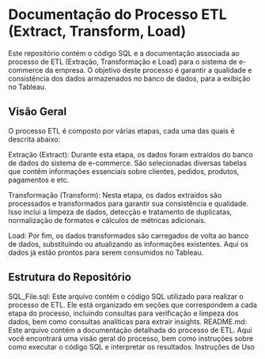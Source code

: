 # Documentação do Processo ETL (Extract, Transform, Load)

Este repositório contém o código SQL e a documentação associada ao processo de ETL (Extração, Transformação e Load) para o sistema de e-commerce da empresa. O objetivo deste processo é garantir a qualidade e consistência dos dados armazenados no banco de dados, para a exibição no Tableau.

## Visão Geral

O processo ETL é composto por várias etapas, cada uma das quais é descrita abaixo:

Extração (Extract): Durante esta etapa, os dados foram extraídos do banco de dados do sistema de e-commerce. São selecionadas diversas tabelas que contêm informações essenciais sobre clientes, pedidos, produtos, pagamentos e etc.

Transformação (Transform): Nesta etapa, os dados extraídos são processados e transformados para garantir sua consistência e qualidade. Isso inclui a limpeza de dados, detecção e tratamento de duplicatas, normalização de formatos e cálculos de métricas adicionais.

Load: Por fim, os dados transformados são carregados de volta ao banco de dados, substituindo ou atualizando as informações existentes. Aqui os dados já estão prontos para serem consumidos no Tableau.


## Estrutura do Repositório

SQL_File.sql: Este arquivo contém o código SQL utilizado para realizar o processo de ETL. Ele está organizado em seções que correspondem a cada etapa do processo, incluindo consultas para verificação e limpeza dos dados, bem como consultas analíticas para extrair insights.
README.md: Este arquivo contém a documentação detalhada do processo de ETL. Aqui você encontrará uma visão geral do processo, bem como instruções sobre como executar o código SQL e interpretar os resultados.
Instruções de Uso

